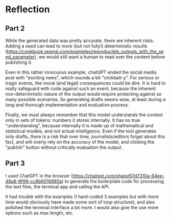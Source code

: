 # Reflection

## Part 2

While the generated data was pretty accurate, there are inherent risks. Adding a seed can lead to more (but not fully!) deterministic results (https://cookbook.openai.com/examples/reproducible_outputs_with_the_seed_parameter), we would still want a human to read over the content before publishing it.

Even in this rather innocuous example, chatGPT ended the social media post with "exciting news", which sounds a bit "clickbait-y". For serious or tragic events, the moral (and legal) consequences could be dire. It is hard to really safeguard with code against such an event, because the inherent non-deterministic nature of the output would require protecting against so many possible scenarios. So generating drafts seems wise, at least during a long and thorough implementation and evaluation process.

Finally, we must always remember that this model understands the context only in sets of tokens: numbers it stores internally. It has no true "understanding", because internally it is made up of mathematical and statistical models, and not actual intelligence. Even if the tool generates only drafts, there is a risk that over time, journalists/editors forget about this fact, and will overly rely on the accuracy of the model, and clicking the "publish" button without critically evaluation the output.


## Part 3

I used ChatGPT in the browser (https://chatgpt.com/share/67d7310a-64ee-48a8-8f99-cc8b6016885a) to generate the boilerplate code for processing the text files, the terminal app and calling the API.

It had trouble with the examples (I hard-coded 3 examples but with more time would obviously have made some sort of loop structure), and also polished the terminal interface a bit more. I would also give the use more options such as max length, etc.
